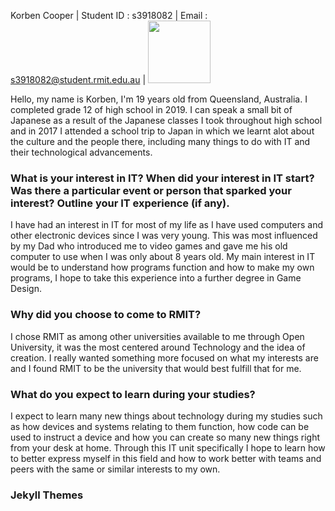 Korben Cooper |
Student ID : s3918082 |
Email : s3918082@student.rmit.edu.au |
<img src= "https://user-images.githubusercontent.com/86160648/122664985-ec79fc00-d1e7-11eb-9413-04b63b41697b.png" width="100" height="100">

Hello, my name is Korben, I'm 19 years old from Queensland, Australia. I completed grade 12 of high school in 2019. I can speak a small bit of Japanese as a result of the Japanese classes I took throughout high school and in 2017 I attended a school trip to Japan in which we learnt alot about the culture and the people there, including many things to do with IT and their technological advancements. 

### What is your interest in IT? When did your interest in IT start? Was there a particular event or person that sparked your interest? Outline your IT experience (if any).
I have had an interest in IT for most of my life as I have used computers and other electronic devices since I was very young. This was most influenced by my Dad who introduced me to video games and gave me his old computer to use when I was only about 8 years old. My main interest in IT would be to understand how programs function and how to make my own programs, I hope to take this experience into a further degree in Game Design. 

### Why did you choose to come to RMIT?
I chose RMIT as among other universities available to me through Open University, it was the most centered around Technology and the idea of creation. I really wanted something more focused on what my interests are and I found RMIT to be the university that would best fulfill that for me. 

### What do you expect to learn during your studies?
I expect to learn many new things about technology during my studies such as how devices and systems relating to them function, how code can be used to instruct a device and how you can create so many new things right from your desk at home. Through this IT unit specifically I hope to learn how to better express myself in this field and how to work better with teams and peers with the same or similar interests to my own.


### Jekyll Themes


